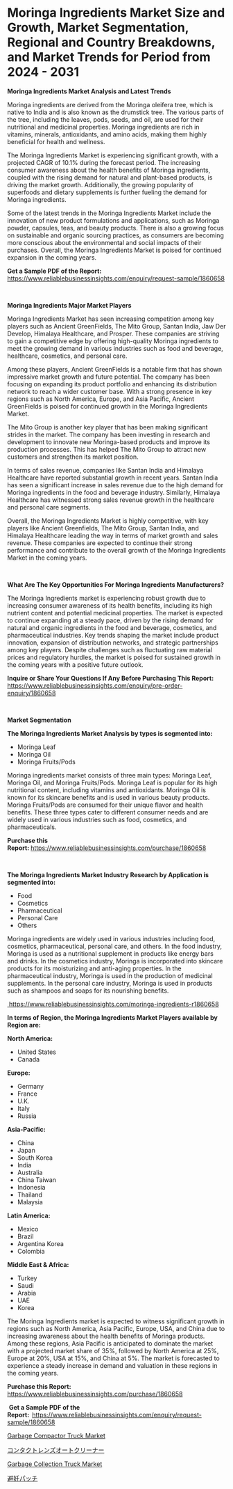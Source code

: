 <p><h1>Moringa Ingredients Market Size and Growth, Market Segmentation, Regional and Country Breakdowns, and Market Trends for Period from 2024 -  2031</h1></p><p><strong>Moringa Ingredients Market Analysis and Latest Trends</strong></p>
<p><p>Moringa ingredients are derived from the Moringa oleifera tree, which is native to India and is also known as the drumstick tree. The various parts of the tree, including the leaves, pods, seeds, and oil, are used for their nutritional and medicinal properties. Moringa ingredients are rich in vitamins, minerals, antioxidants, and amino acids, making them highly beneficial for health and wellness.</p><p>The Moringa Ingredients Market is experiencing significant growth, with a projected CAGR of 10.1% during the forecast period. The increasing consumer awareness about the health benefits of Moringa ingredients, coupled with the rising demand for natural and plant-based products, is driving the market growth. Additionally, the growing popularity of superfoods and dietary supplements is further fueling the demand for Moringa ingredients.</p><p>Some of the latest trends in the Moringa Ingredients Market include the innovation of new product formulations and applications, such as Moringa powder, capsules, teas, and beauty products. There is also a growing focus on sustainable and organic sourcing practices, as consumers are becoming more conscious about the environmental and social impacts of their purchases. Overall, the Moringa Ingredients Market is poised for continued expansion in the coming years.</p></p>
<p><strong>Get a Sample PDF of the Report:&nbsp;</strong> <a href="https://www.reliablebusinessinsights.com/enquiry/request-sample/1860658">https://www.reliablebusinessinsights.com/enquiry/request-sample/1860658</a></p>
<p>&nbsp;</p>
<p><strong>Moringa Ingredients Major Market Players</strong></p>
<p><p>Moringa Ingredients Market has seen increasing competition among key players such as Ancient GreenFields, The Mito Group, Santan India, Jaw Der Develop, Himalaya Healthcare, and Prosper. These companies are striving to gain a competitive edge by offering high-quality Moringa ingredients to meet the growing demand in various industries such as food and beverage, healthcare, cosmetics, and personal care.</p><p>Among these players, Ancient GreenFields is a notable firm that has shown impressive market growth and future potential. The company has been focusing on expanding its product portfolio and enhancing its distribution network to reach a wider customer base. With a strong presence in key regions such as North America, Europe, and Asia Pacific, Ancient GreenFields is poised for continued growth in the Moringa Ingredients Market.</p><p>The Mito Group is another key player that has been making significant strides in the market. The company has been investing in research and development to innovate new Moringa-based products and improve its production processes. This has helped The Mito Group to attract new customers and strengthen its market position.</p><p>In terms of sales revenue, companies like Santan India and Himalaya Healthcare have reported substantial growth in recent years. Santan India has seen a significant increase in sales revenue due to the high demand for Moringa ingredients in the food and beverage industry. Similarly, Himalaya Healthcare has witnessed strong sales revenue growth in the healthcare and personal care segments.</p><p>Overall, the Moringa Ingredients Market is highly competitive, with key players like Ancient Greenfields, The Mito Group, Santan India, and Himalaya Healthcare leading the way in terms of market growth and sales revenue. These companies are expected to continue their strong performance and contribute to the overall growth of the Moringa Ingredients Market in the coming years.</p></p>
<p>&nbsp;</p>
<p><strong>What Are The Key Opportunities For Moringa Ingredients Manufacturers?</strong></p>
<p><p>The Moringa Ingredients market is experiencing robust growth due to increasing consumer awareness of its health benefits, including its high nutrient content and potential medicinal properties. The market is expected to continue expanding at a steady pace, driven by the rising demand for natural and organic ingredients in the food and beverage, cosmetics, and pharmaceutical industries. Key trends shaping the market include product innovation, expansion of distribution networks, and strategic partnerships among key players. Despite challenges such as fluctuating raw material prices and regulatory hurdles, the market is poised for sustained growth in the coming years with a positive future outlook.</p></p>
<p><strong>Inquire or Share Your Questions If Any Before Purchasing This Report:</strong> <a href="https://www.reliablebusinessinsights.com/enquiry/pre-order-enquiry/1860658">https://www.reliablebusinessinsights.com/enquiry/pre-order-enquiry/1860658</a></p>
<p>&nbsp;</p>
<p><strong>Market Segmentation</strong></p>
<p><strong>The Moringa Ingredients Market Analysis by types is segmented into:</strong></p>
<p><ul><li>Moringa Leaf</li><li>Moringa Oil</li><li>Moringa Fruits/Pods</li></ul></p>
<p><p>Moringa ingredients market consists of three main types: Moringa Leaf, Moringa Oil, and Moringa Fruits/Pods. Moringa Leaf is popular for its high nutritional content, including vitamins and antioxidants. Moringa Oil is known for its skincare benefits and is used in various beauty products. Moringa Fruits/Pods are consumed for their unique flavor and health benefits. These three types cater to different consumer needs and are widely used in various industries such as food, cosmetics, and pharmaceuticals.</p></p>
<p><strong>Purchase this Report:&nbsp;</strong><a href="https://www.reliablebusinessinsights.com/purchase/1860658">https://www.reliablebusinessinsights.com/purchase/1860658</a></p>
<p>&nbsp;</p>
<p><strong>The Moringa Ingredients Market Industry Research by Application is segmented into:</strong></p>
<p><ul><li>Food</li><li>Cosmetics</li><li>Pharmaceutical</li><li>Personal Care</li><li>Others</li></ul></p>
<p><p>Moringa ingredients are widely used in various industries including food, cosmetics, pharmaceutical, personal care, and others. In the food industry, Moringa is used as a nutritional supplement in products like energy bars and drinks. In the cosmetics industry, Moringa is incorporated into skincare products for its moisturizing and anti-aging properties. In the pharmaceutical industry, Moringa is used in the production of medicinal supplements. In the personal care industry, Moringa is used in products such as shampoos and soaps for its nourishing benefits.</p></p>
<p><a href="https://www.reliablebusinessinsights.com/moringa-ingredients-r1860658">&nbsp;https://www.reliablebusinessinsights.com/moringa-ingredients-r1860658</a></p>
<p><strong>In terms of Region, the Moringa Ingredients Market Players available by Region are:</strong></p>
<p>
    <p> <strong> North America: </strong>
        <ul>
            <li>United States</li>
            <li>Canada</li>
        </ul>
        </p> 
    <p> <strong> Europe: </strong>
        <ul>
            <li>Germany</li>
            <li>France</li>
            <li>U.K.</li>
            <li>Italy</li>
            <li>Russia</li>
        </ul>
        </p> 
    <p> <strong> Asia-Pacific: </strong>
        <ul>
            <li>China</li>
            <li>Japan</li>
            <li>South Korea</li>
            <li>India</li>
            <li>Australia</li>
            <li>China Taiwan</li>
            <li>Indonesia</li>
            <li>Thailand</li>
            <li>Malaysia</li>
        </ul>
        </p> 
    <p> <strong> Latin America: </strong>
        <ul>
            <li>Mexico</li>
            <li>Brazil</li>
            <li>Argentina Korea</li>
            <li>Colombia</li>
        </ul>
        </p> 
    <p> <strong> Middle East & Africa: </strong>
        <ul>
            <li>Turkey</li>
            <li>Saudi</li>
            <li>Arabia</li>
            <li>UAE</li>
            <li>Korea</li>
        </ul>
    </p>
    </p>
<p><p>The Moringa Ingredients market is expected to witness significant growth in regions such as North America, Asia Pacific, Europe, USA, and China due to increasing awareness about the health benefits of Moringa products. Among these regions, Asia Pacific is anticipated to dominate the market with a projected market share of 35%, followed by North America at 25%, Europe at 20%, USA at 15%, and China at 5%. The market is forecasted to experience a steady increase in demand and valuation in these regions in the coming years.</p></p>
<p><strong>Purchase this Report: </strong><a href="https://www.reliablebusinessinsights.com/purchase/1860658">https://www.reliablebusinessinsights.com/purchase/1860658</a></p>
<p>&nbsp;<strong>Get a Sample PDF of the Report:&nbsp;&nbsp;</strong><a href="https://www.reliablebusinessinsights.com/enquiry/request-sample/1860658">https://www.reliablebusinessinsights.com/enquiry/request-sample/1860658</a></p>
<p><strong></strong></p>
<p><p><a href="https://github.com/itulahketika112/Market-Research-Report-List-1/blob/main/garbage-compactor-truck-market.md">Garbage Compactor Truck Market</a></p><p><a href="https://github.com/reliezer65/Market-Research-Report-List-1/blob/main/5458017129079.md">コンタクトレンズオートクリーナー</a></p><p><a href="https://github.com/waylose1223/Market-Research-Report-List-1/blob/main/garbage-collection-truck-market.md">Garbage Collection Truck Market</a></p><p><a href="https://github.com/tanyaali3/Market-Research-Report-List-1/blob/main/6529753129080.md">避妊パッチ</a></p></p>